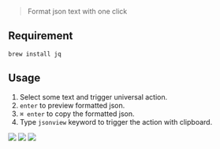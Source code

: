 > Format json text with one click

## Requirement

```
brew install jq
```

## Usage

1. Select some text and trigger universal action.
2. `enter` to preview formatted json.
3. `⌘ enter` to copy the formatted json.
4. Type `jsonview` keyword to trigger the action with clipboard.



![](https://img.shields.io/badge/version-v0.2-green?style=for-the-badge)
[![](https://img.shields.io/badge/download-click-blue?style=for-the-badge)](https://github.com/alanhg/alfred-workflows/raw/master/json-view/JSON%20View.alfredworkflow)
[![](https://img.shields.io/badge/plist-link-important?style=for-the-badge)](https://raw.githubusercontent.com/alanhg/alfred-workflows/master/json-view/src/info.plist)



<!-- more -->
